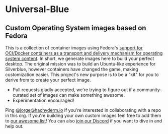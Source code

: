 # Universal-Blue

## Custom Operating System images based on Fedora

This is a collection of container images using Fedora's [support for OCI/Docker containers as a transport and delivery mechanism for operating system content](https://fedoraproject.org/wiki/Changes/OstreeNativeContainerStable). In short, we generate images here to build your perfect desktop. The original mission was to build an Ubuntu-like experience for Silverblue, however containers have changed the game, making customization easier. This project's new purpose is to be a "kit" for you to derive from to create your perfect image. 

- Pull requests gladly accepted, we're trying to figure out if a community-curated set of images can make something awesome.
- Experimentation encouraged!

Ping [@jorge@hachyderm.io](https://hachyderm.io/@jorge) if you're interested in collaborating with a repo in this org. If you're building your own custom images feel free to add them to [our awesome list](https://github.com/ublue-os/awesome-custom-images)! You can also [join our Discord](https://discord.gg/WEu6BdFEtp) if you want to dive in and help out.
